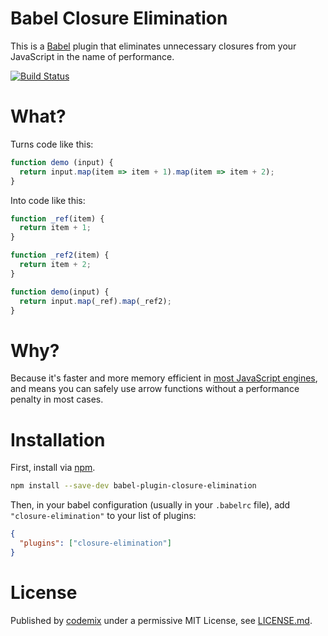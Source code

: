 # Babel Closure Elimination

This is a [Babel](https://babeljs.io/) plugin that eliminates unnecessary closures from your JavaScript in the name of performance.

[![Build Status](https://travis-ci.org/codemix/babel-plugin-closure-elimination.svg)](https://travis-ci.org/codemix/babel-plugin-closure-elimination)

# What?

Turns code like this:
```js
function demo (input) {
  return input.map(item => item + 1).map(item => item + 2);
}
```
Into code like this:
```js
function _ref(item) {
  return item + 1;
}

function _ref2(item) {
  return item + 2;
}

function demo(input) {
  return input.map(_ref).map(_ref2);
}

```

# Why?

Because it's faster and more memory efficient in [most JavaScript engines](http://jsperf.com/closure-elimination), and means you can safely use arrow functions without a performance penalty in most cases.

# Installation

First, install via [npm](https://npmjs.org/package/babel-plugin-closure-elimination).
```sh
npm install --save-dev babel-plugin-closure-elimination
```
Then, in your babel configuration (usually in your `.babelrc` file), add `"closure-elimination"` to your list of plugins:
```json
{
  "plugins": ["closure-elimination"]
}
```


# License

Published by [codemix](http://codemix.com/) under a permissive MIT License, see [LICENSE.md](./LICENSE.md).

